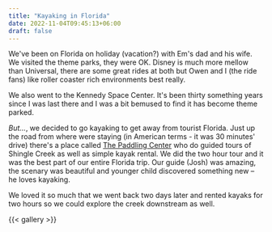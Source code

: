 ```yaml
---
title: "Kayaking in Florida"
date: 2022-11-04T09:45:13+06:00
draft: false
---
```


We've been on Florida on holiday (vacation?) with Em's dad and his wife. We visited the theme parks, they were OK. Disney is much more mellow than Universal, there are some great rides at both but Owen and I (the ride fans) like roller coaster rich environments best really. 

We also went to the Kennedy Space Center. It's been thirty something years since I was last there and I was a bit bemused to find it has become theme parked. 

_But…_, we decided to go kayaking to get away from tourist Florida. Just up the road from where were staying (in American terms - it was 30 minutes' drive) there's a place called [The Paddling Center](https://www.paddlingcenter.com) who do guided tours of Shingle Creek as well as simple kayak rental. We did the two hour tour and it was the best part of our entire Florida trip. Our guide (Josh) was amazing, the scenary was beautiful and younger child discovered something new – he loves kayaking.

We loved it so much that we went back two days later and rented kayaks for two hours so we could explore the creek downstream as well.


{{< gallery >}}